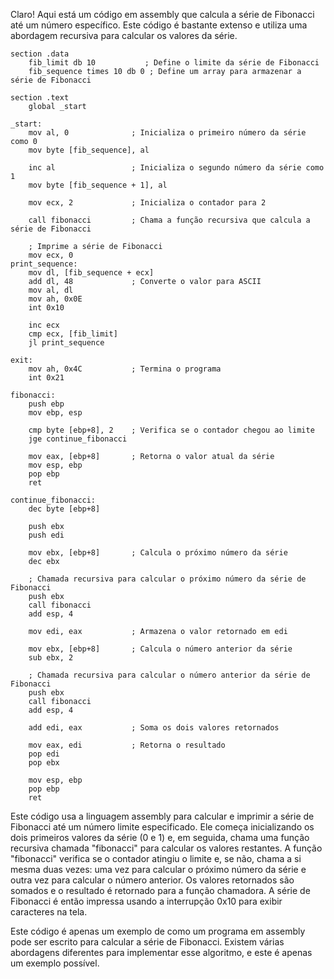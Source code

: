 Claro! Aqui está um código em assembly que calcula a série de Fibonacci até um número específico. Este código é bastante extenso e utiliza uma abordagem recursiva para calcular os valores da série. 

```assembly
section .data
    fib_limit db 10           ; Define o limite da série de Fibonacci
    fib_sequence times 10 db 0 ; Define um array para armazenar a série de Fibonacci
    
section .text
    global _start
    
_start:
    mov al, 0              ; Inicializa o primeiro número da série como 0
    mov byte [fib_sequence], al
    
    inc al                 ; Inicializa o segundo número da série como 1
    mov byte [fib_sequence + 1], al
    
    mov ecx, 2             ; Inicializa o contador para 2
    
    call fibonacci         ; Chama a função recursiva que calcula a série de Fibonacci
    
    ; Imprime a série de Fibonacci
    mov ecx, 0
print_sequence:
    mov dl, [fib_sequence + ecx]
    add dl, 48             ; Converte o valor para ASCII
    mov al, dl
    mov ah, 0x0E
    int 0x10
    
    inc ecx
    cmp ecx, [fib_limit]
    jl print_sequence
    
exit:
    mov ah, 0x4C           ; Termina o programa
    int 0x21
    
fibonacci:
    push ebp
    mov ebp, esp

    cmp byte [ebp+8], 2    ; Verifica se o contador chegou ao limite
    jge continue_fibonacci
    
    mov eax, [ebp+8]       ; Retorna o valor atual da série
    mov esp, ebp
    pop ebp
    ret
    
continue_fibonacci:
    dec byte [ebp+8]
    
    push ebx
    push edi
    
    mov ebx, [ebp+8]       ; Calcula o próximo número da série
    dec ebx
    
    ; Chamada recursiva para calcular o próximo número da série de Fibonacci
    push ebx
    call fibonacci
    add esp, 4
    
    mov edi, eax           ; Armazena o valor retornado em edi
    
    mov ebx, [ebp+8]       ; Calcula o número anterior da série
    sub ebx, 2
    
    ; Chamada recursiva para calcular o número anterior da série de Fibonacci
    push ebx
    call fibonacci
    add esp, 4
    
    add edi, eax           ; Soma os dois valores retornados
    
    mov eax, edi           ; Retorna o resultado
    pop edi
    pop ebx
    
    mov esp, ebp
    pop ebp
    ret
```

Este código usa a linguagem assembly para calcular e imprimir a série de Fibonacci até um número limite especificado. Ele começa inicializando os dois primeiros valores da série (0 e 1) e, em seguida, chama uma função recursiva chamada "fibonacci" para calcular os valores restantes. A função "fibonacci" verifica se o contador atingiu o limite e, se não, chama a si mesma duas vezes: uma vez para calcular o próximo número da série e outra vez para calcular o número anterior. Os valores retornados são somados e o resultado é retornado para a função chamadora. A série de Fibonacci é então impressa usando a interrupção 0x10 para exibir caracteres na tela.

Este código é apenas um exemplo de como um programa em assembly pode ser escrito para calcular a série de Fibonacci. Existem várias abordagens diferentes para implementar esse algoritmo, e este é apenas um exemplo possível.